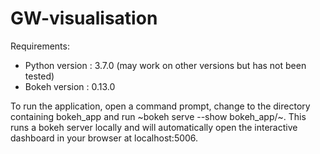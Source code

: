 # GW-visualisation

Requirements:

* Python version      :  3.7.0 (may work on other versions but has not been tested) 
* Bokeh version       :  0.13.0

To run the application, open a command prompt, change to the directory containing bokeh_app and run ~bokeh serve --show bokeh_app/~. This runs a bokeh server locally and will automatically open the interactive dashboard in your browser at localhost:5006.
